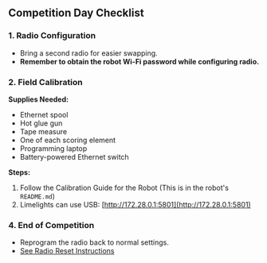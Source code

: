 ## Competition Day Checklist

### 1. Radio Configuration
- Bring a second radio for easier swapping.
- **Remember to obtain the robot Wi-Fi password while configuring radio.**

### 2. Field Calibration
**Supplies Needed:**

- Ethernet spool
- Hot glue gun
- Tape measure
- One of each scoring element
- Programming laptop
- Battery-powered Ethernet switch

**Steps:**

1. Follow the Calibration Guide for the Robot (This is in the robot's `README.md`)
2. Limelights can use USB: [http://172.28.0.1:5801](http://172.28.0.1:5801)

### 4. End of Competition
- Reprogram the radio back to normal settings.
- [See Radio Reset Instructions](../Software/Configuring%20the%20Radio.md)